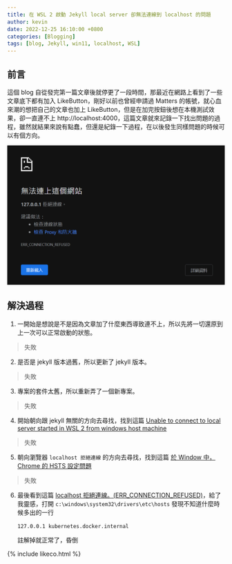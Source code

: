 ```yaml
---
title: 在 WSL 2 啟動 Jekyll local server 卻無法連線到 localhost 的問題
author: kevin
date: 2022-12-25 16:10:00 +0800
categories: [Blogging]
tags: [blog, Jekyll, win11, localhost, WSL]
---
```

## 前言
這個 blog 自從發完第一篇文章後就停更了一段時間，那最近在網路上看到了一些文章底下都有加入 LikeButton，剛好以前也曾經申請過 Matters 的帳號，就心血來潮的想把自己的文章也加上 LikeButton，但是在加完按鈕後想在本機測試效果，卻一直連不上 http://localhost:4000，這篇文章就來記錄一下找出問題的過程，雖然就結果來說有點蠢，但還是紀錄一下過程，在以後發生同樣問題的時候可以有個方向。

![ERR_CONNECTION_REFUSED](/assets/img/ERR_CONNECTION_REFUSED.png)

## 解決過程
1. 一開始是想說是不是因為文章加了什麼東西導致連不上，所以先將一切還原到上一次可以正常啟動的狀態。
>失敗

2. 是否是 jekyll 版本過舊，所以更新了 jekyll 版本。
>失敗

3. 專案的套件太舊，所以重新弄了一個新專案。
>失敗

4. 開始朝向跟 jekyll 無關的方向去尋找，找到這篇 [Unable to connect to local server started in WSL 2 from windows host machine](https://github.com/microsoft/WSL/issues/4204)
>失敗

5. 朝向瀏覽器 `localhost 拒絕連線` 的方向去尋找，找到這篇 [於 Window 中，Chrome 的 HSTS 設定問題](https://ithelp.ithome.com.tw/questions/10199171)
>失敗

6. 最後看到這篇 [localhost 拒絕連線。(ERR_CONNECTION_REFUSED)](https://ithelp.ithome.com.tw/questions/10205054)，給了我靈感，打開 `c:\windows\system32\drivers\etc\hosts` 發現不知道什麼時候多出的一行

    ```
    127.0.0.1 kubernetes.docker.internal
    ```

    註解掉就正常了，昏倒

{% include likeco.html %}
